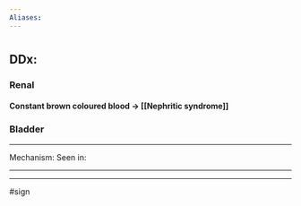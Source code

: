 ```yaml
---
Aliases:
---
```

# 
## DDx:
### Renal
#### Constant brown coloured blood -> [[Nephritic syndrome]]
### Bladder

---
Mechanism:
Seen in: 

---


---
#sign 